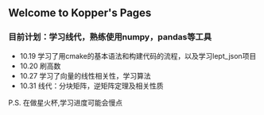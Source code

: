 ## Welcome to Kopper's Pages
### 目前计划：学习线代，熟练使用numpy，pandas等工具

- 10.19  学习了用cmake的基本语法和构建代码的流程，以及学习lept_json项目
- 10.20  刷高数
- 10.27  学习了向量的线性相关性，学习算法
- 10.31  线代：分块矩阵，逆矩阵定理及相关性质





P.S. 在做星火杯,学习进度可能会慢点

